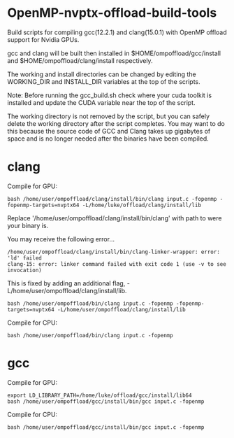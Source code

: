 # OpenMP-nvptx-offload-build-tools
Build scripts for compiling gcc(12.2.1) and clang(15.0.1) with OpenMP offload support for Nvidia GPUs.

gcc and clang will be built then installed in $HOME/ompoffload/gcc/install and $HOME/ompoffload/clang/install respectively.

The working and install directories can be changed by editing the WORKING_DIR and INSTALL_DIR variables at the top of the scripts.

Note: Before running the gcc_build.sh check where your cuda toolkit is installed and update the CUDA variable near the top of the script.

The working directory is not removed by the script, but you can safely delete the working directory after the script completes. You may want to do this because the source code of GCC and Clang takes up gigabytes of space and is no longer needed after the binaries have been compiled.


# clang
Compile for GPU:
```
bash /home/user/ompoffload/clang/install/bin/clang input.c -fopenmp -fopenmp-targets=nvptx64 -L/home/luke/offload/clang/install/lib
```
Replace '/home/user/ompoffload/clang/install/bin/clang' with path to were your binary is.

You may receive the following error...
```
/home/user/ompoffload/clang/install/bin/clang-linker-wrapper: error: 'ld' failed
clang-15: error: linker command failed with exit code 1 (use -v to see invocation)
```
This is fixed by adding an additional flag, -L/home/user/ompoffload/clang/install/lib.
```
bash /home/user/ompoffload/bin/clang input.c -fopenmp -fopenmp-targets=nvptx64 -L/home/user/ompoffload/clang/install/lib
```

Compile for CPU:
```
bash /home/user/ompoffload/bin/clang input.c -fopenmp
```

# gcc
Compile for GPU:
```
export LD_LIBRARY_PATH=/home/luke/offload/gcc/install/lib64
bash /home/user/ompoffload/gcc/install/bin/gcc input.c -fopenmp
```

Compile for CPU:
```
bash /home/user/ompoffload/gcc/install/bin/gcc input.c -fopenmp
```

